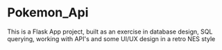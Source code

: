 # Pokemon_Api
This is a Flask App project, built as an exercise in database design,
SQL querying, working with API's and some UI/UX design in a retro NES style


